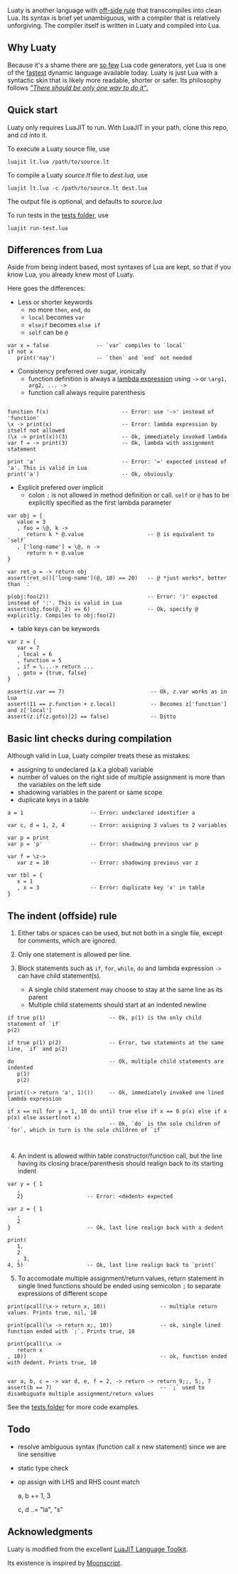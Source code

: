
Luaty is another language with [off-side rule](https://en.wikipedia.org/wiki/Off-side_rule) that transcompiles into clean Lua.
Its syntax is brief yet unambiguous, with a compiler that is relatively unforgiving.
The compiler itself is written in Luaty and compiled into Lua.


Why Luaty
---
Because it's a shame there are [so few](https://github.com/jashkenas/coffeescript/wiki/list-of-languages-that-compile-to-js) Lua code generators, yet Lua is one of the [fastest](http://wren.io/performance.html) dynamic language available today.
Luaty is just Lua with a syntactic skin that is likely more readable, shorter or safer.
Its philosophy follows [*"There should be only one way to do it"*.](https://wiki.python.org/moin/TOOWTDI)


Quick start
---

Luaty only requires LuaJIT to run. With LuaJIT in your path, clone this repo, and cd into it.

To execute a Luaty source file, use
```
luajit lt.lua /path/to/source.lt
```

To compile a Luaty *source.lt* file to *dest.lua*, use
```
luajit lt.lua -c /path/to/source.lt dest.lua
```
The output file is optional, and defaults to *source.lua*


To run tests in the [tests folder](https://github.com/gnois/luaty/tree/master/tests), use
```
luajit run-test.lua
```


Differences from Lua
---

Aside from being indent based, most syntaxes of Lua are kept, so that if you know Lua, you already knew most of Luaty.

Here goes the differences:

- Less or shorter keywords
  * no more `then`, `end`, `do`
  * `local` becomes `var`
  * `elseif` becomes `else if`
  * `self` can be `@`

```
var x = false               -- `var` compiles to `local`
if not x
   print('nay')             -- `then` and `end` not needed

```

- Consistency preferred over sugar, ironically
  * function definition is always a [lambda expression](https://www.lua.org/manual/5.1/manual.html#2.5.9) using  `->` or `\arg1, arg2, ... ->`
  * function call always require parenthesis

```

function f(x)                       -- Error: use '->' instead of 'function'
\x -> print(x)                      -- Error: lambda expression by itself not allowed
(\x -> print(x))(3)                 -- Ok, immediately invoked lambda
var f = -> print(3)                 -- Ok, lambda with assignment statement

print 'a'                           -- Error: '=' expected instead of 'a'. This is valid in Lua
print('a')                          -- Ok, obviously

```

- Explicit prefered over implicit
  * colon `:` is not allowed in method definition or call. `self` or `@` has to be explicitly specified as the first lambda parameter

```
var obj = {
   value = 3
   , foo = \@, k ->
      return k * @.value                    -- @ is equivalent to `self`
   , ['long-name'] = \@, n ->
      return n + @.value
}

var ret_o = -> return obj
assert(ret_o()['long-name'](@, 10) == 20)   -- @ *just works*, better than `:`

p(obj:foo(2))                               -- Error: ')' expected instead of ':'. This is valid in Lua
assert(obj.foo(@, 2) == 6)                  -- Ok, specify @ explicitly. Compiles to obj:foo(2)

```

- table keys can be keywords

```
var z = {
   var = 7
   , local = 6
   , function = 5
   , if = \...-> return ...
   , goto = {true, false}
}

assert(z.var == 7)                           -- Ok, z.var works as in Lua
assert(11 == z.function + z.local)           -- Becomes z['function'] and z['local']
assert(z.if(z.goto)[2] == false)             -- Ditto

```



Basic lint checks during compilation
---

Although valid in Lua, Luaty compiler treats these as mistakes:
  * assigning to undeclared (a.k.a global) variable
  * number of values on the right side of multiple assignment is more than the variables on the left side
  * shadowing variables in the parent or same scope
  * duplicate keys in a table

```
a = 1                     -- Error: undeclared identifier a

var c, d = 1, 2, 4        -- Error: assigning 3 values to 2 variables

var p = print
var p = 'p'               -- Error: shadowing previous var p

var f = \z->
   var z = 10             -- Error: shadowing previous var z

var tbl = {
   x = 1
   , x = 3                -- Error: duplicate key 'x' in table
}

```





The indent (offside) rule
---

1. Either tabs or spaces can be used, but not both in a single file, except for comments, which are ignored.
2. Only one statement is allowed per line.

3. Block statements such as `if`, `for`, `while`, `do` and lambda expression `->` can have child statement(s).
   - A single child statement may choose to stay at the same line as its parent
   - Multiple child statements should start at an indented newline
```
if true p(1)                    -- Ok, p(1) is the only child statement of `if`
p(2)

if true p(1) p(2)               -- Error, two statements at the same line, `if` and p(2)

do                              -- Ok, multiple child statements are indented
   p(1)
   p(2)

print((-> return 'a', 1)())     -- Ok, immediately invoked one lined lambda expression

if x == nil for y = 1, 10 do until true else if x == 0 p(x) else if x p(x) else assert(not x)
                                -- Ok, `do` is the sole children of `for`, which in turn is the sole children of `if`
                                       


```

4. An indent is allowed within table constructor/function call, but the line having its closing brace/parenthesis should realign back to its starting indent
```
var y = { 1
   ,
   2}                    -- Error: <dedent> expected

var z = { 1
   ,
   2
}                        -- Ok, last line realign back with a dedent

print(
   1,
   2
   , 3,
4, 5)                    -- Ok, last line realign back to `print(`

```

5. To accomodate multiple assignment/return values, return statement in single lined functions should be ended using semicolon `;` to separate expressions of different scope
```
print(pcall(\x-> return x, 10))                 -- multiple return values. Prints true, nil, 10

print(pcall(\x -> return x;, 10))               -- ok, single lined function ended with `;`. Prints true, 10

print(pcall(\x ->
   return x
, 10))                                          -- ok, function ended with dedent. Prints true, 10


var a, b, c = -> var d, e, f = 2, -> return -> return 9;;, 5;, 7
assert(b == 7)                                  -- `;` used to disambiguate multiple assignment/return values

```


See the [tests folder](https://github.com/gnois/luaty/tree/master/tests) for more code examples.






Todo
---
* resolve ambiguous syntax (function call x new statement) since we are line sensitive
* static type check
* op assign with LHS and RHS count match
   
   a, b += 1, 3
   
   c, d ..= "la", "s"


Acknowledgments
---
Luaty is modified from the excellent [LuaJIT Language Toolkit](https://github.com/franko/luajit-lang-toolkit).

Its existence is inspired by [Moonscript](https://github.com/leafo/moonscript).
